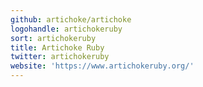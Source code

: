 ```yaml
---
github: artichoke/artichoke
logohandle: artichokeruby
sort: artichokeruby
title: Artichoke Ruby
twitter: artichokeruby
website: 'https://www.artichokeruby.org/'
---
```


